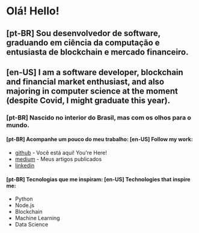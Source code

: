 # Olá! Hello!

## [pt-BR] Sou desenvolvedor de software, graduando em ciência da computação e entusiasta de blockchain e mercado financeiro.
## [en-US] I am a software developer, blockchain and financial market enthusiast, and also majoring in computer science at the moment (despite Covid, I might graduate this year).

### [pt-BR] Nascido no interior do Brasil, mas com os olhos para o mundo.


#### [pt-BR] Acompanhe um pouco do meu trabalho: [en-US] Follow my work:

- [github](https://github.com/rogersebastiany) - Você está aqui! You're Here!
- [medium](https://medium.com/@rogersebastiany) - Meus artigos publicados
- [linkedin](https://www.linkedin.com/in/roger-sebastiany-0b3828108/)

#### [pt-BR] Tecnologias que me inspiram: [en-US] Technologies that inspire me:

- Python
- Node.js 
- Blockchain
- Machine Learning
- Data Science
